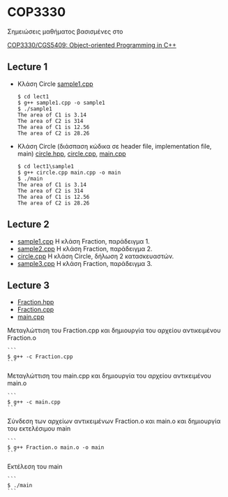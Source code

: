 # COP3330

Σημειώσεις μαθήματος βασισμένες στο

[COP3330/CGS5409: Object-oriented Programming in C++](http://www.cs.fsu.edu/~xyuan/cop3330/)

## Lecture 1

* Κλάση Circle [sample1.cpp](./lect1/sample1.cpp)

    ```
    $ cd lect1
    $ g++ sample1.cpp -o sample1
    $ ./sample1
    The area of C1 is 3.14
    The area of C2 is 314
    The area of C1 is 12.56
    The area of C2 is 28.26
    ```

* Κλάση Circle (διάσπαση κώδικα σε header file, implementation file, main) [circle.hpp](./lect1/sample1/circle.hpp), [circle.cpp](./lect1/sample1/circle.cpp), [main.cpp](./lect1/sample1/main.cpp)

    ```
    $ cd lect1\sample1
    $ g++ circle.cpp main.cpp -o main
    $ ./main
    The area of C1 is 3.14
    The area of C2 is 314
    The area of C1 is 12.56
    The area of C2 is 28.26
    ```

## Lecture 2

* [sample1.cpp](./lect2/sample1.cpp) Η κλάση Fraction, παράδειγμα 1.
* [sample2.cpp](./lect2/sample2.cpp) Η κλάση Fraction, παράδειγμα 2.
* [circle.cpp](./lect2/circle.cpp) Η κλάση Circle, δήλωση 2 κατασκευαστών. 
* [sample3.cpp](./lect2/sample3.cpp) Η κλάση Fraction, παράδειγμα 3.

## Lecture 3

* [Fraction.hpp](./lect3/Fraction.hpp)
* [Fraction.cpp](./lect3/Fraction.cpp)
* [main.cpp](./lect3/main.cpp)

Μεταγλώττιση του Fraction.cpp και δημιουργία του αρχείου αντικειμένου Fraction.o

    ```
    $ g++ -c Fraction.cpp
    ```

Μεταγλώττιση του main.cpp και δημιουργία του αρχείου αντικειμένου main.o

    ```
    $ g++ -c main.cpp
    ```

Σύνδεση των αρχείων αντικειμένων Fraction.o και main.o και δημιουργία του εκτελέσιμου main

    ```
    $ g++ Fraction.o main.o -o main
    ```

Εκτέλεση του main

    ```
    $ ./main
    ```

